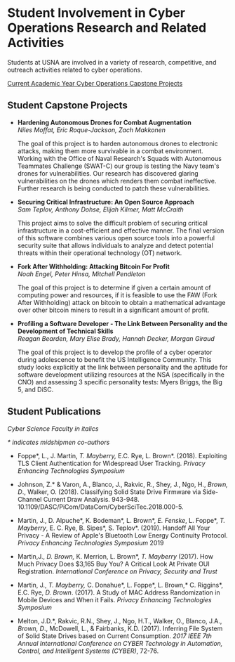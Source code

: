 # Student Involvement in Cyber Operations Research and Related Activities

Students at USNA are involved in a variety of research, competitive, and outreach activities related to cyber operations.

[Current Academic Year Cyber Operations Capstone Projects](https://docs.google.com/spreadsheets/d/1whhwoYxCtJ0ZMGom_joIoQ8bVApS-B3tso1iy_BNaWE/edit?usp=sharing) 

## Student Capstone Projects

-   **Hardening Autonomous Drones for Combat Augmentation**  
    *Niles Moffat, Eric Roque-Jackson, Zach Makkonen*

    The goal of this project is to harden autonomous drones to electronic
    attacks, making them more survivable in a combat environment. Working
    with the Office of Naval Research's Squads with Autonomous Teammates
    Challenge (SWAT-C) our group is testing the Navy team's drones for
    vulnerabilities. Our research has discovered glaring vulnerabilities on
    the drones which renders them combat ineffective. Further research is
    being conducted to patch these vulnerabilities.

-   **Securing Critical Infrastructure: An Open Source Approach**  
    *Sam Teplov, Anthony Dohse, Elijah Kilmer, Matt McCraith*
    
    This project aims to solve the difficult problem of securing critical
    infrastructure in a cost-efficient and effective manner. The final
    version of this software combines various open source tools into a
    powerful security suite that allows individuals to analyze and detect
    potential threats within their operational technology (OT) network.
    
-   **Fork After Withholding: Attacking Bitcoin For Profit**  
    *Noah Engel, Peter Hinsa, Mitchell Pendleton*
    
    The goal of this project is to determine if given a certain amount of
    computing power and resources, if it is feasible to use the FAW (Fork
    After Withholding) attack on bitcoin to obtain a mathematical advantage
    over other bitcoin miners to result in a significant amount of profit.
    
-   **Profiling a Software Developer - The Link Between Personality and the
    Development of Technical Skills**  
    *Reagan Bearden, Mary Elise Brady, Hannah Decker, Morgan Giraud*
    
    The goal of this project is to develop the profile of a cyber operator
    during adolescence to benefit the US Intelligence Community. This study
    looks explicitly at the link between personality and the aptitude for
    software development utilizing resources at the NSA (specifically in the
    CNO) and assessing 3 specific personality tests: Myers Briggs, the Big
    5, and DiSC.

## Student Publications

*Cyber Science Faculty in italics*

*\* indicates midshipmen co-authors*

-   Foppe\*, L., J. Martin, *T. Mayberry,* E.C. Rye, L. Brown\*. (2018).
    Exploiting TLS Client Authentication for Widespread User Tracking.
    *Privacy Enhancing Technologies Symposium*

-   Johnson, Z.\* & Varon, A., Blanco, J., Rakvic, R., Shey, J., Ngo,
    H., *Brown, D*., Walker, O. (2018). Classifying Solid State Drive
    Firmware via Side-Channel Current Draw Analysis. 943-948.
    10.1109/DASC/PiCom/DataCom/CyberSciTec.2018.000-5.

-   Martin, J., D. Alpuche\*, K. Bodeman\*, L. Brown\*, *E. Fenske*, L.
    Foppe\*, *T. Mayberry*, E. C. Rye, B. Sipes\*, S. Teplov\*. (2019).
    Handoff All Your Privacy - A Review of Apple's Bluetooth Low Energy
    Continuity Protocol. *Privacy Enhancing Technologies Symposium* 2019

-   Martin,J., *D. Brown,* K. Merrion, L. Brown\*, *T. Mayberry* (2017).
    How Much Privacy Does \$3,165 Buy You? A Critical Look At Private
    OUI Registration. *International Conference on Privacy, Security and
    Trust*

-   Martin, J., *T. Mayberry,* C. Donahue\*, L. Foppe\*, L. Brown,\* C.
    Riggins\*, E.C. Rye, *D. Brown*. (2017). A Study of MAC Address
    Randomization in Mobile Devices and When it Fails. *Privacy
    Enhancing Technologies Symposium*

-   Melton, J.D.\*, Rakvic, R.N., Shey, J., Ngo, H.T., Walker, O.,
    Blanco, J.A., *Brown, D*., McDowell, L., & Fairbanks, K.D. (2017).
    Inferring File System of Solid State Drives based on Current
    Consumption. *2017 IEEE 7th Annual International Conference on CYBER
    Technology in Automation, Control, and Intelligent Systems (CYBER)*,
    72-76.
